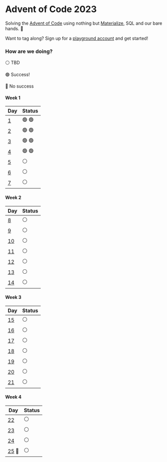 # Advent of Code 2023

Solving the [Advent of Code](https://adventofcode.com/) using nothing but
[Materialize](https://materialize.com/), SQL and our bare hands. 🎄

Want to tag along? Sign up for a [playground account](https://materialize.com/register/)
and get started!

### How are we doing?

⚪ TBD

🟢 Success!

🔴 No success

#### Week 1

| Day                              | Status        |
| -------------------------------- | ------------- |
| [1](./week1/aoc_1201.md)         | 🟢 🟢         |
| [2](./week1/aoc_1202.md)         | 🟢 🟢         |
| [3](./week1/aoc_1203.md)         | 🟢 🟢         |
| [4](./week1/aoc_1204.md)         | 🟢 🟢         |
| [5](./week1/aoc_1205.md)         | ⚪            |
| [6](./week1/aoc_1206.md)         | ⚪            |
| [7](./week1/aoc_1207.md)         | ⚪            |

#### Week 2

| Day                               | Status        |
| --------------------------------- | ------------- |
| [8](./week2/aoc_1208.md)          | ⚪            |
| [9](./week2/aoc_1209.md)          | ⚪            |
| [10](./week2/aoc_1210.md)         | ⚪            |
| [11](./week2/aoc_1211.md)         | ⚪            |
| [12](./week2/aoc_1212.md)         | ⚪            |
| [13](./week2/aoc_1213.md)         | ⚪            |
| [14](./week2/aoc_1214.md)         | ⚪            |

#### Week 3

| Day                               | Status        |
| --------------------------------- | ------------- |
| [15](./week3/aoc_1215.md)         | ⚪            |
| [16](./week3/aoc_1216.md)         | ⚪            |
| [17](./week3/aoc_1217.md)         | ⚪            |
| [18](./week3/aoc_1218.md)         | ⚪            |
| [19](./week3/aoc_1219.md)         | ⚪            |
| [20](./week3/aoc_1220.md)         | ⚪            |
| [21](./week3/aoc_1221.md)         | ⚪            |

#### Week 4

| Day                               | Status        |
| --------------------------------- | ------------- |
| [22](./week4/aoc_1222.md)         | ⚪            |
| [23](./week4/aoc_1223.md)         | ⚪            |
| [24](./week4/aoc_1224.md)         | ⚪            |
| [25](./week4/aoc_1225.md) 🎄      | ⚪            |
